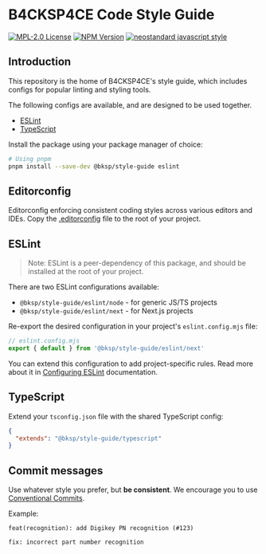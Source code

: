 # B4CKSP4CE Code Style Guide

[![MPL-2.0 License](https://img.shields.io/github/license/b4ck5p4c3/style-guide?style=for-the-badge)](https://www.mozilla.org/en-US/MPL/2.0/)
[![NPM Version](https://img.shields.io/npm/v/%40bksp%2Fstyle-guide?style=for-the-badge)](https://npmjs.com/package/@bksp/style-guide)
[![neostandard javascript style](https://img.shields.io/badge/code_style-neostandard-7fffff?style=for-the-badge&labelColor=ff80ff)](https://github.com/neostandard/neostandard)

## Introduction

This repository is the home of B4CKSP4CE's style guide, which includes configs for
popular linting and styling tools.

The following configs are available, and are designed to be used together.

- [ESLint](#eslint)
- [TypeScript](#typescript)

Install the package using your package manager of choice:

```sh
# Using pnpm
pnpm install --save-dev @bksp/style-guide eslint
```

## Editorconfig

Editorconfig enforcing consistent coding styles across various editors and IDEs.
Copy the [.editorconfig](.editorconfig) file to the root of your project.

## ESLint

> Note: ESLint is a peer-dependency of this package, and should be installed
> at the root of your project.

There are two ESLint configurations available:

- `@bksp/style-guide/eslint/node` - for generic JS/TS projects
- `@bksp/style-guide/eslint/next` - for Next.js projects

Re-export the desired configuration in your project's `eslint.config.mjs` file:

```js
// eslint.config.mjs
export { default } from '@bksp/style-guide/eslint/next'
```

You can extend this configuration to add project-specific rules.
Read more about it in [Configuring ESLint](https://eslint.org/docs/latest/use/configure/) documentation.

## TypeScript

Extend your `tsconfig.json` file with the shared TypeScript config:

```json
{
  "extends": "@bksp/style-guide/typescript"
}
```

## Commit messages

Use whatever style you prefer, but **be consistent**.
We encourage you to use [Conventional Commits](https://www.conventionalcommits.org/en/v1.0.0/).

Example:

```plaintext
feat(recognition): add Digikey PN recognition (#123)

fix: incorrect part number recognition
```
